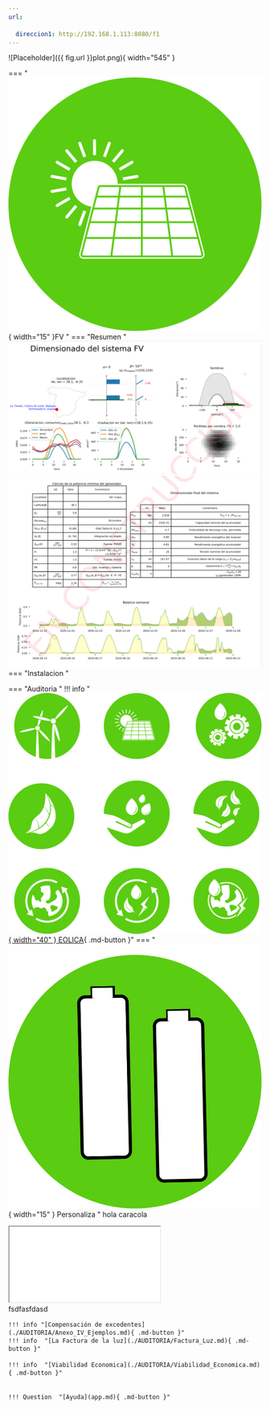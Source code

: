 ```yaml
---
url:

  direccion1: http://192.168.1.113:8080/f1
---
```


![Placeholder]({{ fig.url }}plot.png){ width="545" }



=== "![Placeholder](img/ico_solar.svg){ width="15" }FV "
    === "Resumen "
        ![Placeholder](./img/pdf1.png)
        ![Placeholder](./img/pdf2.png)
    === "Instalacion "


=== "Auditoria "
    !!! info  "[![Placeholder](img/ico_eolica.svg){ width="40" } EOLICA](./RENOVABLES/Instalacion_EOLICA.md){ .md-button }"
=== "![Placeholder](img/ico_bateria.svg){ width="15" } Personaliza "
    hola caracola
    <div id="wrap"><iframe id="frame" src="{{ fig.url }}"></iframe></div>fsdfasfdasd

    !!! info "[Compensación de excedentes](./AUDITORIA/Anexo_IV_Ejemplos.md){ .md-button }"
    !!! info  "[La Factura de la luz](./AUDITORIA/Factura_Luz.md){ .md-button }"

    !!! info  "[Viabilidad Economica](./AUDITORIA/Viabilidad_Economica.md){ .md-button }"


    !!! Question  "[Ayuda](app.md){ .md-button }"


